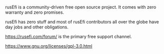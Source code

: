 rusEfi is a community-driven free open source project. It comes with zero warranty and zero promises.

rusEfi has zero stuff and most of rusEfi contributors all over the globe have day jobs and other obligations.

https://rusefi.com/forum/ is the primary free support channel.


https://www.gnu.org/licenses/gpl-3.0.html